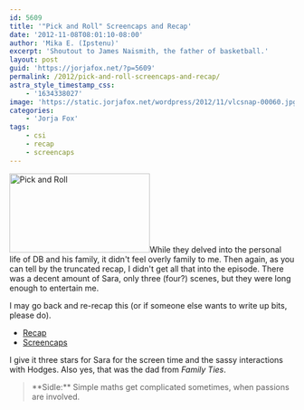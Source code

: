 ```yaml
---
id: 5609
title: '"Pick and Roll" Screencaps and Recap'
date: '2012-11-08T08:01:10-08:00'
author: 'Mika E. (Ipstenu)'
excerpt: 'Shoutout to James Naismith, the father of basketball.'
layout: post
guid: 'https://jorjafox.net/?p=5609'
permalink: /2012/pick-and-roll-screencaps-and-recap/
astra_style_timestamp_css:
    - '1634338027'
image: 'https://static.jorjafox.net/wordpress/2012/11/vlcsnap-00060.jpg'
categories:
    - 'Jorja Fox'
tags:
    - csi
    - recap
    - screencaps
---
```


<img class="alignleft size-medium wp-image-5610" title="Pick and Roll" src="//static.jorjafox.net/wordpress/2012/11/vlcsnap-00060-248x140.jpg" alt="Pick and Roll" width="248" height="140" />While they delved into the personal life of DB and his family, it didn't feel overly family to me. Then again, as you can tell by the truncated recap, I didn't get all that into the episode. There was a decent amount of Sara, only three (four?) scenes, but they were long enough to entertain me.

I may go back and re-recap this (or if someone else wants to write up bits, please do).
<ul>
	<li><a href="https://jorjafox.net/wiki/Pick_and_Roll">Recap</a></li>
	<li><a href="https://jorjafox.net/gallery/tv/csi/season13/06pick/">Screencaps</a></li>
</ul>
I give it three stars for Sara for the screen time and the sassy interactions with Hodges. Also yes, that was the dad from <em>Family Ties</em>.
<blockquote>**Sidle:** Simple maths get complicated sometimes, when passions are involved.</blockquote>

